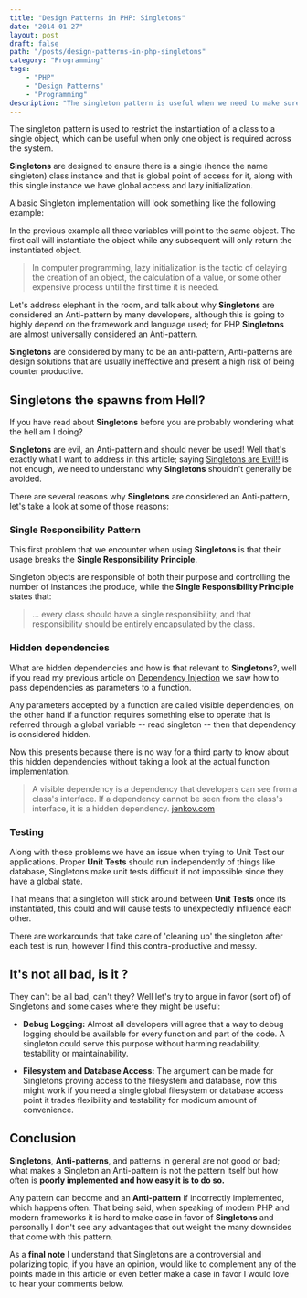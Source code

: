 ```yaml
---
title: "Design Patterns in PHP: Singletons"
date: "2014-01-27"
layout: post
draft: false
path: "/posts/design-patterns-in-php-singletons"
category: "Programming"
tags:
    - "PHP"
    - "Design Patterns"
    - "Programming"
description: "The singleton pattern is useful when we need to make sure we only have a single instance of a class for the entire request lifecycle in a web application. This typically occurs when we have global objects (such as a Configuration class) or a shared resource (such as an event queue)."
---
```


The singleton pattern is used to restrict the instantiation of a class to a single object, which can be useful when only one object is required across the system.



<!-- Patterns are still patterns, poor usage that ends ineffective and complex code which makes them into anti-patterns -->

**Singletons** are designed to ensure there is a single (hence the name singleton) class instance and that is global point of access for it, along with this single instance we have global access and lazy initialization.

A basic Singleton implementation will look something like the following example:

<script src="https://gist.github.com/amacgregor/8660951.js"></script>

In the previous example all three variables will point to the same object. The first call will instantiate the object while any subsequent will only return the instantiated object.

> In computer programming, lazy initialization is the tactic of delaying the creation of an object, the calculation of a value, or some other expensive process until the first time it is needed.

Let's address elephant in the room, and talk about why **Singletons** are considered an Anti-pattern by many developers, although this is going to highly depend on the framework and language used; for PHP **Singletons** are almost universally considered an Anti-pattern.

<div class="notice notice-warning">
	<strong>Singletons</strong> are considered by many to be an anti-pattern, Anti-patterns are design solutions that are usually ineffective and present a high risk of being counter productive.
</div>

## Singletons the spawns from Hell?

If you have read about **Singletons** before you are probably wondering what the hell am I doing?

**Singletons** are evil, an Anti-pattern and should never be used! Well that's exactly what I want to address in this article; saying [Singletons are Evil!!](https://c2.com/cgi/wiki?SingletonsAreEvil) is not enough, we need to understand why **Singletons** shouldn't generally be avoided.

<!-- Add more information about why **Singletons** are evil -->

There are several reasons why **Singletons** are considered an Anti-pattern, let's take a look at some of those reasons:

### Single Responsibility Pattern

This first problem that we encounter when using **Singletons** is that their usage breaks the **Single Responsibility Principle**.

Singleton objects are responsible of both their purpose and controlling the number of instances the produce, while the **Single Responsibility Principle** states that:


> ... every class should have a single responsibility, and that responsibility should be entirely encapsulated by the class.

### Hidden dependencies

What are hidden dependencies and how is that relevant to **Singletons**?, well if you read my previous article on [Dependency Injection](https://coderoncode.com/2014/01/06/dependency-injection-php.html) we saw how to pass dependencies as parameters to a function.

Any parameters accepted by a function are called visible dependencies, on the other hand if a function requires something else to operate that is referred through a global variable -- read singleton -- then that dependency is considered hidden.

Now this presents because there is no way for a third party to know about this hidden dependencies without taking a look at the actual function implementation.

> A visible dependency is a dependency that developers can see from a class's interface. If a dependency cannot be seen from the class's interface, it is a hidden dependency. [jenkov.com](https://tutorials.jenkov.com/ood/understanding-dependencies.html#visiblehidden)

### Testing

Along with these problems we have an issue when trying to Unit Test our applications. Proper **Unit Tests** should run independently of things like database, Singletons make unit tests difficult if not impossible since they have a global state.

That means that a singleton will stick around between **Unit Tests** once its instantiated, this could and will cause tests to unexpectedly influence each other.

There are workarounds that take care of 'cleaning up' the singleton after each test is run, however I find this contra-productive and messy.

## It's not all bad, is it ?

They can't be all bad, can't they? Well let's try to argue in favor (sort of) of Singletons and some cases where they might be useful:

- **Debug Logging:** Almost all developers will agree that a way to debug logging should be available for every function and part of the code. A singleton could serve this purpose without harming readability, testability or maintainability.

- **Filesystem and Database Access:** The argument can be made for Singletons proving access to the filesystem and database, now this might work if you need a single global filesystem or database access point it trades flexibility and testability for modicum amount of convenience.

## Conclusion

**Singletons**, **Anti-patterns**, and patterns in general are not good or bad; what makes a Singleton an Anti-pattern is not the pattern itself but how often is **poorly implemented and how easy it is to do so.**

Any pattern can become and an **Anti-pattern** if incorrectly implemented, which happens often. That being said, when speaking of modern PHP and modern frameworks it is hard to make case in favor of **Singletons** and personally I don't see any advantages that out weight the many downsides that come with this pattern.

<div class="notice notice-warning">
	As a <strong>final note</strong> I understand that Singletons are a controversial and polarizing topic, if you have an opinion, would like to complement any of the points made in this article or even better make a case in favor I would love to hear your comments below.
</div>
